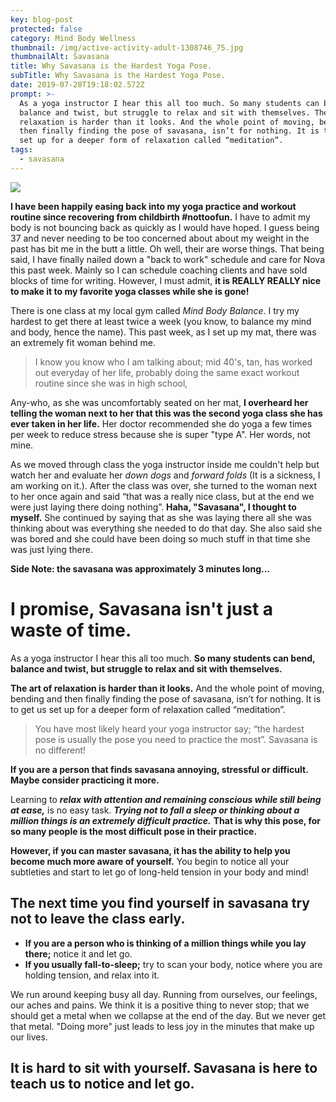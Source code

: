 ```yaml
---
key: blog-post
protected: false
category: Mind Body Wellness
thumbnail: /img/active-activity-adult-1308746_75.jpg
thumbnailAlt: Savasana
title: Why Savasana is the Hardest Yoga Pose.
subTitle: Why Savasana is the Hardest Yoga Pose.
date: 2019-07-28T19:18:02.572Z
prompt: >-
  As a yoga instructor I hear this all too much. So many students can bend,
  balance and twist, but struggle to relax and sit with themselves. The art of
  relaxation is harder than it looks. And the whole point of moving, bending and
  then finally finding the pose of savasana, isn’t for nothing. It is to get us
  set up for a deeper form of relaxation called “meditation”.
tags:
  - savasana
---
```

![](/img/fullsizeoutput_23e8.jpeg)

**I have been happily easing back into my yoga practice and workout routine since recovering from childbirth #nottoofun.** I have to admit my body is not bouncing back as quickly as I would have hoped. I guess being 37 and never needing to be too concerned about about my weight in the past has bit me in the butt a little. Oh well, their are worse things. That being said, I have finally nailed down a "back to work" schedule and care for Nova this past week. Mainly so I can schedule coaching clients and have sold blocks of time for writing. However, I must admit, **it is REALLY REALLY nice to make it to my favorite yoga classes while she is gone!** 

There is one class at my local gym called _Mind Body Balance_. I try my hardest to get there at least twice a week (you know, to balance my mind and body, hence the name). This past week, as I set up my mat, there was an extremely fit woman behind me. 

> I know you know who I am talking about; mid 40's, tan, has worked out everyday of her life, probably doing the same exact workout routine since she was in high school, 

Any-who, as she was uncomfortably seated on her mat, **I overheard her telling the woman next to her that this was the second yoga class she has ever taken in her life.** Her doctor recommended she do yoga a few times per week to reduce stress because she is super "type A". Her words, not mine.

As we moved through class the yoga instructor inside me couldn't help but watch her and evaluate her _down dogs_ and _forward folds_ (It is a sickness, I am working on it.). After the class was over, she turned to the woman next to her once again and said “that was a really nice class, but at the end we were just laying there doing nothing”. **Haha, "Savasana", I thought to myself.** She continued by saying that as she was laying there all she was thinking about was everything she needed to do that day. She also said she was bored and she could have been doing so much stuff in that time she was just lying there.

**Side Note: the savasana was approximately 3 minutes long...**

# I promise, Savasana isn't just a waste of time.

As a yoga instructor I hear this all too much. **So many students can bend, balance and twist, but struggle to relax and sit with themselves.**

**The art of relaxation is harder than it looks.** And the whole point of moving, bending and then finally finding the pose of savasana, isn’t for nothing. It is to get us set up for a deeper form of relaxation called “meditation”.

> You have most likely heard your yoga instructor say; “the hardest pose is usually the pose you need to practice the most”. Savasana is no different!

**If you are a person that finds savasana annoying, stressful or difficult. Maybe consider practicing it more.** 

Learning to _**relax with attention and remaining conscious while still being at ease,**_ is no easy task. _**Trying not to fall a sleep or thinking about a million things is an extremely difficult practice.**_ **That is why this pose, for so many people is the most difficult pose in their practice.**  

**However, if you can master savasana, it has the ability to help you become much more aware of yourself.** You begin to notice all your subtleties and start to let go of long-held tension in your body and mind! 

## The next time you find yourself in savasana try not to leave the class early. 

* **If you are a person who is thinking of a million things while you lay there;** notice it and let go. 
* **If you usually fall-to-sleep;** try to scan your body, notice where you are holding tension, and relax into it. 

We run around keeping busy all day. Running from ourselves, our feelings, our aches and pains.  We think it is a positive thing to never stop; that we should get a metal when we collapse at the end of the day. But we never get that metal. "Doing more" just leads to less joy in the minutes that make up our lives. 

## It is hard to sit with yourself. **Savasana is here to teach us to notice and let go.**
